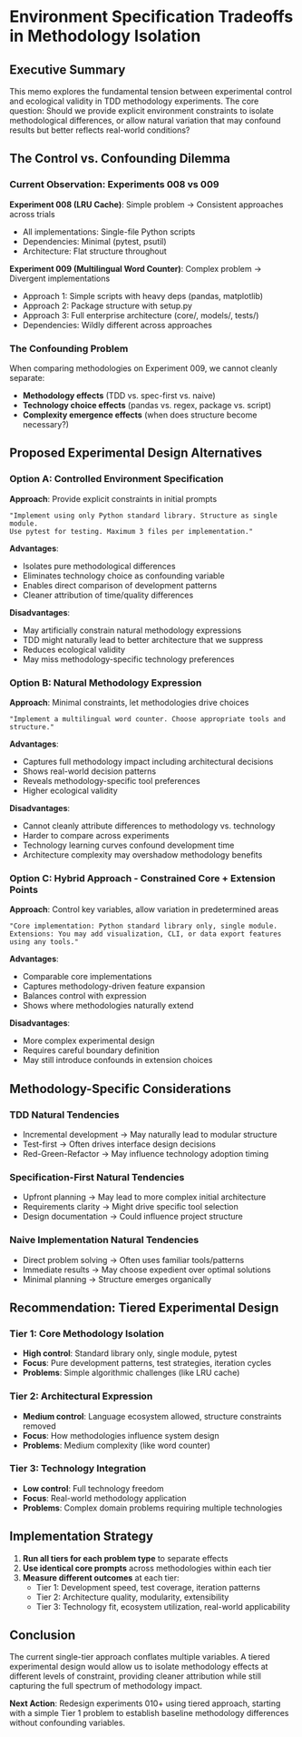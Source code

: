 # Environment Specification Tradeoffs in Methodology Isolation

## Executive Summary

This memo explores the fundamental tension between experimental control and ecological validity in TDD methodology experiments. The core question: Should we provide explicit environment constraints to isolate methodological differences, or allow natural variation that may confound results but better reflects real-world conditions?

## The Control vs. Confounding Dilemma

### Current Observation: Experiments 008 vs 009

**Experiment 008 (LRU Cache)**: Simple problem → Consistent approaches across trials
- All implementations: Single-file Python scripts
- Dependencies: Minimal (pytest, psutil)
- Architecture: Flat structure throughout

**Experiment 009 (Multilingual Word Counter)**: Complex problem → Divergent implementations
- Approach 1: Simple scripts with heavy deps (pandas, matplotlib)
- Approach 2: Package structure with setup.py
- Approach 3: Full enterprise architecture (core/, models/, tests/)
- Dependencies: Wildly different across approaches

### The Confounding Problem

When comparing methodologies on Experiment 009, we cannot cleanly separate:
- **Methodology effects** (TDD vs. spec-first vs. naive)
- **Technology choice effects** (pandas vs. regex, package vs. script)
- **Complexity emergence effects** (when does structure become necessary?)

## Proposed Experimental Design Alternatives

### Option A: Controlled Environment Specification

**Approach**: Provide explicit constraints in initial prompts
```
"Implement using only Python standard library. Structure as single module.
Use pytest for testing. Maximum 3 files per implementation."
```

**Advantages**:
- Isolates pure methodological differences
- Eliminates technology choice as confounding variable
- Enables direct comparison of development patterns
- Cleaner attribution of time/quality differences

**Disadvantages**:
- May artificially constrain natural methodology expressions
- TDD might naturally lead to better architecture that we suppress
- Reduces ecological validity
- May miss methodology-specific technology preferences

### Option B: Natural Methodology Expression

**Approach**: Minimal constraints, let methodologies drive choices
```
"Implement a multilingual word counter. Choose appropriate tools and structure."
```

**Advantages**:
- Captures full methodology impact including architectural decisions
- Shows real-world decision patterns
- Reveals methodology-specific tool preferences
- Higher ecological validity

**Disadvantages**:
- Cannot cleanly attribute differences to methodology vs. technology
- Harder to compare across experiments
- Technology learning curves confound development time
- Architecture complexity may overshadow methodology benefits

### Option C: Hybrid Approach - Constrained Core + Extension Points

**Approach**: Control key variables, allow variation in predetermined areas
```
"Core implementation: Python standard library only, single module.
Extensions: You may add visualization, CLI, or data export features using any tools."
```

**Advantages**:
- Comparable core implementations
- Captures methodology-driven feature expansion
- Balances control with expression
- Shows where methodologies naturally extend

**Disadvantages**:
- More complex experimental design
- Requires careful boundary definition
- May still introduce confounds in extension choices

## Methodology-Specific Considerations

### TDD Natural Tendencies
- Incremental development → May naturally lead to modular structure
- Test-first → Often drives interface design decisions
- Red-Green-Refactor → May influence technology adoption timing

### Specification-First Natural Tendencies
- Upfront planning → May lead to more complex initial architecture
- Requirements clarity → Might drive specific tool selection
- Design documentation → Could influence project structure

### Naive Implementation Natural Tendencies
- Direct problem solving → Often uses familiar tools/patterns
- Immediate results → May choose expedient over optimal solutions
- Minimal planning → Structure emerges organically

## Recommendation: Tiered Experimental Design

### Tier 1: Core Methodology Isolation
- **High control**: Standard library only, single module, pytest
- **Focus**: Pure development patterns, test strategies, iteration cycles
- **Problems**: Simple algorithmic challenges (like LRU cache)

### Tier 2: Architectural Expression
- **Medium control**: Language ecosystem allowed, structure constraints removed
- **Focus**: How methodologies influence system design
- **Problems**: Medium complexity (like word counter)

### Tier 3: Technology Integration
- **Low control**: Full technology freedom
- **Focus**: Real-world methodology application
- **Problems**: Complex domain problems requiring multiple technologies

## Implementation Strategy

1. **Run all tiers for each problem type** to separate effects
2. **Use identical core prompts** across methodologies within each tier
3. **Measure different outcomes** at each tier:
   - Tier 1: Development speed, test coverage, iteration patterns
   - Tier 2: Architecture quality, modularity, extensibility
   - Tier 3: Technology fit, ecosystem utilization, real-world applicability

## Conclusion

The current single-tier approach conflates multiple variables. A tiered experimental design would allow us to isolate methodology effects at different levels of constraint, providing cleaner attribution while still capturing the full spectrum of methodology impact.

**Next Action**: Redesign experiments 010+ using tiered approach, starting with a simple Tier 1 problem to establish baseline methodology differences without confounding variables.